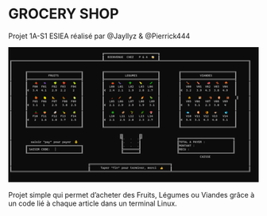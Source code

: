 # GROCERY SHOP

Projet 1A-S1 ESIEA réalisé par @Jayllyz & @Pierrick444

![Grocery shop](img.png)

Projet simple qui permet d’acheter des Fruits, Légumes ou Viandes grâce à un code lié à chaque article dans un terminal Linux.
